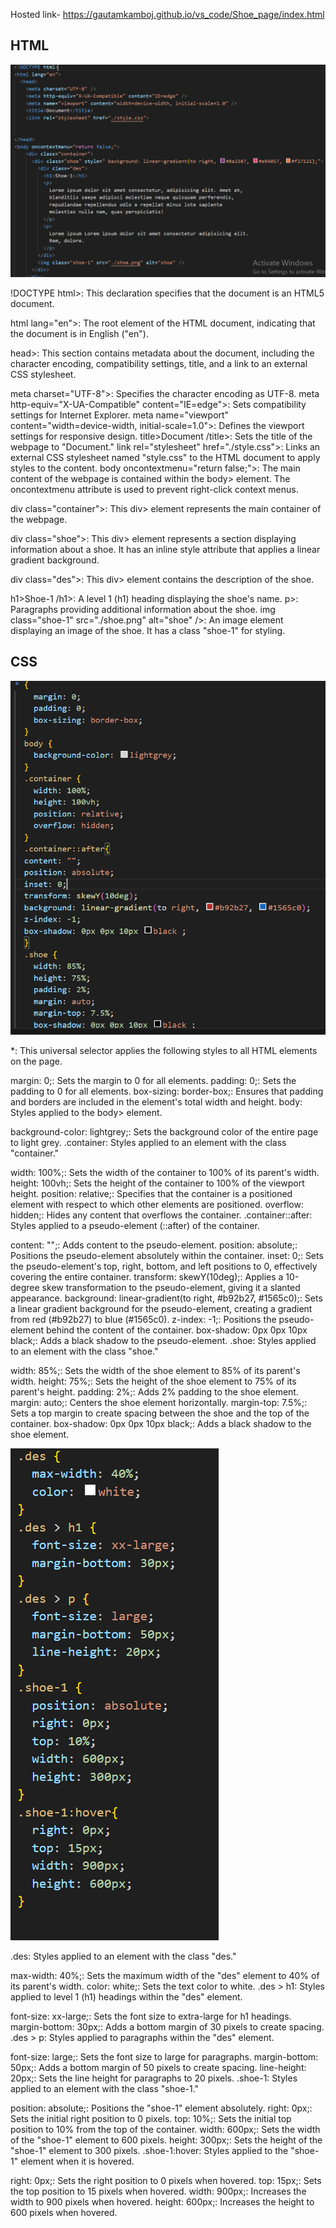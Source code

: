 Hosted link- https://gautamkamboj.github.io/vs_code/Shoe_page/index.html

## HTML

![Alt text](image.png)

!DOCTYPE html>: This declaration specifies that the document is an HTML5 document.

html lang="en">: The root element of the HTML document, indicating that the document is in English ("en").

head>: This section contains metadata about the document, including the character encoding, compatibility settings, title, and a link to an external CSS stylesheet.

meta charset="UTF-8">: Specifies the character encoding as UTF-8.
meta http-equiv="X-UA-Compatible" content="IE=edge">: Sets compatibility settings for Internet Explorer.
meta name="viewport" content="width=device-width, initial-scale=1.0">: Defines the viewport settings for responsive design.
title>Document /title>: Sets the title of the webpage to "Document."
link rel="stylesheet" href="./style.css">: Links an external CSS stylesheet named "style.css" to the HTML document to apply styles to the content.
body oncontextmenu="return false;">: The main content of the webpage is contained within the body> element. The oncontextmenu attribute is used to prevent right-click context menus.

div class="container">: This div> element represents the main container of the webpage.

div class="shoe">: This div> element represents a section displaying information about a shoe. It has an inline style attribute that applies a linear gradient background.

div class="des">: This div> element contains the description of the shoe.

h1>Shoe-1 /h1>: A level 1 (h1) heading displaying the shoe's name.
p>: Paragraphs providing additional information about the shoe.
img class="shoe-1" src="./shoe.png" alt="shoe" />: An image element displaying an image of the shoe. It has a class "shoe-1" for styling.


## CSS

![Alt text](image-1.png)

*: This universal selector applies the following styles to all HTML elements on the page.

margin: 0;: Sets the margin to 0 for all elements.
padding: 0;: Sets the padding to 0 for all elements.
box-sizing: border-box;: Ensures that padding and borders are included in the element's total width and height.
body: Styles applied to the body> element.

background-color: lightgrey;: Sets the background color of the entire page to light grey.
.container: Styles applied to an element with the class "container."

width: 100%;: Sets the width of the container to 100% of its parent's width.
height: 100vh;: Sets the height of the container to 100% of the viewport height.
position: relative;: Specifies that the container is a positioned element with respect to which other elements are positioned.
overflow: hidden;: Hides any content that overflows the container.
.container::after: Styles applied to a pseudo-element (::after) of the container.

content: "";: Adds content to the pseudo-element.
position: absolute;: Positions the pseudo-element absolutely within the container.
inset: 0;: Sets the pseudo-element's top, right, bottom, and left positions to 0, effectively covering the entire container.
transform: skewY(10deg);: Applies a 10-degree skew transformation to the pseudo-element, giving it a slanted appearance.
background: linear-gradient(to right, #b92b27, #1565c0);: Sets a linear gradient background for the pseudo-element, creating a gradient from red (#b92b27) to blue (#1565c0).
z-index: -1;: Positions the pseudo-element behind the content of the container.
box-shadow: 0px 0px 10px black;: Adds a black shadow to the pseudo-element.
.shoe: Styles applied to an element with the class "shoe."

width: 85%;: Sets the width of the shoe element to 85% of its parent's width.
height: 75%;: Sets the height of the shoe element to 75% of its parent's height.
padding: 2%;: Adds 2% padding to the shoe element.
margin: auto;: Centers the shoe element horizontally.
margin-top: 7.5%;: Sets a top margin to create spacing between the shoe and the top of the container.
box-shadow: 0px 0px 10px black;: Adds a black shadow to the shoe element.

![Alt text](image-2.png)

.des: Styles applied to an element with the class "des."

max-width: 40%;: Sets the maximum width of the "des" element to 40% of its parent's width.
color: white;: Sets the text color to white.
.des > h1: Styles applied to level 1 (h1) headings within the "des" element.

font-size: xx-large;: Sets the font size to extra-large for h1 headings.
margin-bottom: 30px;: Adds a bottom margin of 30 pixels to create spacing.
.des > p: Styles applied to paragraphs within the "des" element.

font-size: large;: Sets the font size to large for paragraphs.
margin-bottom: 50px;: Adds a bottom margin of 50 pixels to create spacing.
line-height: 20px;: Sets the line height for paragraphs to 20 pixels.
.shoe-1: Styles applied to an element with the class "shoe-1."

position: absolute;: Positions the "shoe-1" element absolutely.
right: 0px;: Sets the initial right position to 0 pixels.
top: 10%;: Sets the initial top position to 10% from the top of the container.
width: 600px;: Sets the width of the "shoe-1" element to 600 pixels.
height: 300px;: Sets the height of the "shoe-1" element to 300 pixels.
.shoe-1:hover: Styles applied to the "shoe-1" element when it is hovered.

right: 0px;: Sets the right position to 0 pixels when hovered.
top: 15px;: Sets the top position to 15 pixels when hovered.
width: 900px;: Increases the width to 900 pixels when hovered.
height: 600px;: Increases the height to 600 pixels when hovered.